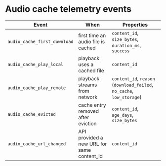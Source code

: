 # Audio cache telemetry events

| Event | When | Properties |
|-------|------|------------|
| `audio_cache_first_download` | first time an audio file is cached | `content_id`, `size_bytes`, `duration_ms`, `success` |
| `audio_cache_play_local` | playback uses a cached file | `content_id` |
| `audio_cache_play_remote` | playback streams from network | `content_id`, `reason` (`download_failed`, `no_cache`, `low_storage`) |
| `audio_cache_evicted` | cache entry removed after eviction | `content_id`, `age_days`, `size_bytes` |
| `audio_cache_url_changed` | API provided a new URL for same content_id | `content_id` |
